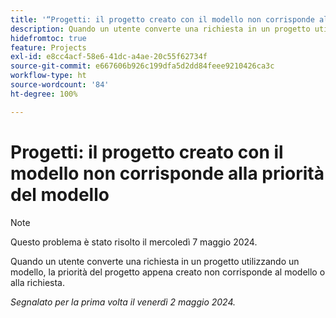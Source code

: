 ```yaml
---
title: '“Progetti: il progetto creato con il modello non corrisponde alla priorità del modello”'
description: Quando un utente converte una richiesta in un progetto utilizzando un modello, la priorità del progetto appena creato non corrisponde al modello o alla richiesta.
hidefromtoc: true
feature: Projects
exl-id: e8cc4acf-58e6-41dc-a4ae-20c55f62734f
source-git-commit: e667606b926c199dfa5d2dd84feee9210426ca3c
workflow-type: ht
source-wordcount: '84'
ht-degree: 100%

---
```


# Progetti: il progetto creato con il modello non corrisponde alla priorità del modello

>[!NOTE]
>
>Questo problema è stato risolto il mercoledì 7 maggio 2024.

Quando un utente converte una richiesta in un progetto utilizzando un modello, la priorità del progetto appena creato non corrisponde al modello o alla richiesta.

_Segnalato per la prima volta il venerdì 2 maggio 2024._
